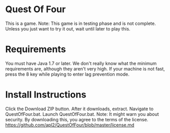 # Quest Of Four
This is a game.
Note: This game is in testing phase and is not complete.
Unless you just want to try it out, wait until later to play this.
# Requirements
You must have Java 1.7 or later.
We don't really know what the minimum requirements are, although they aren't very high.
If your machine is not fast, press the 8 key while playing to enter lag prevention mode.
# Install Instructions
Click the Download ZIP button.
After it downloads, extract.
Navigate to QuestOfFour.bat.
Launch QuestOfFour.bat.
  Note: It might warn you about security.
By downloading this, you agree to the terms of the license. https://github.com/apl2/QuestOfFour/blob/master/license.md
